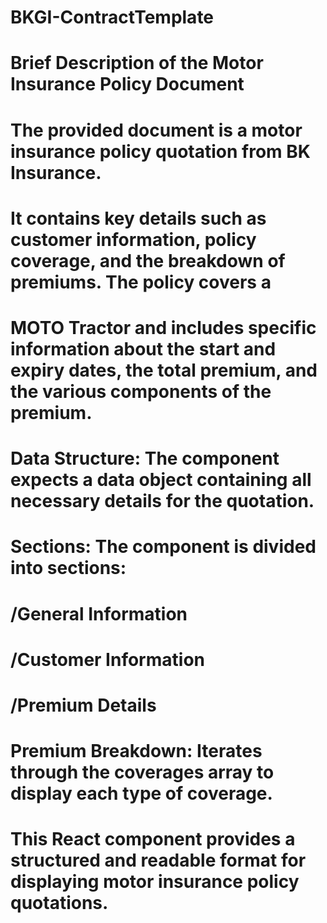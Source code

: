# BKGI-ContractTemplate
# Brief Description of the Motor Insurance Policy Document

# The provided document is a motor insurance policy quotation from BK Insurance.
# It contains key details such as customer information, policy coverage, and the breakdown of premiums. The policy covers a 
# MOTO Tractor and includes specific information about the start and expiry dates, the total premium, and the various components of the premium.
 
# Data Structure:  The component expects a data object containing all necessary details for the quotation.
# Sections: The component is divided into sections:
# /General Information
# /Customer  Information
# /Premium Details
# Premium Breakdown: Iterates through the coverages array to display each type of coverage.

# This React component provides a structured and readable format for displaying motor insurance policy  quotations.
